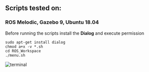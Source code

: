 <h2>Scripts tested on:<br> <h3>ROS Melodic, Gazebo 9, Ubuntu 18.04</h3> </h2>

Before running the scripts install the **Dialog** and execute permission


``` 
sudo apt-get install dialog
chmod a+x -v *.sh
cd ROS_Workspace
./menu.sh
```

![terminal](/home/gio/Vídeos/terminal.gif)
